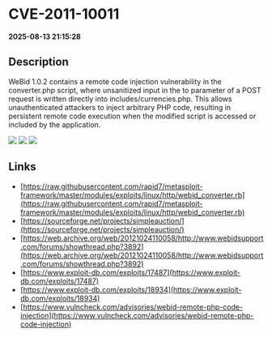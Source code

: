# CVE-2011-10011

**2025-08-13 21:15:28**

## Description
WeBid 1.0.2 contains a remote code injection vulnerability in the converter.php script, where unsanitized input in the to parameter of a POST request is written directly into includes/currencies.php. This allows unauthenticated attackers to inject arbitrary PHP code, resulting in persistent remote code execution when the modified script is accessed or included by the application.

![](https://img.shields.io/static/v1?label=Score&message=10.0&color=red)
![](https://img.shields.io/static/v1?label=Severity&message=CRITICAL&color=red)
![](https://img.shields.io/static/v1?label=CWE&message=RCE&color=green)

## Links
- [https://raw.githubusercontent.com/rapid7/metasploit-framework/master/modules/exploits/linux/http/webid_converter.rb](https://raw.githubusercontent.com/rapid7/metasploit-framework/master/modules/exploits/linux/http/webid_converter.rb)
- [https://sourceforge.net/projects/simpleauction/](https://sourceforge.net/projects/simpleauction/)
- [https://web.archive.org/web/20121024110058/http://www.webidsupport.com/forums/showthread.php?3892](https://web.archive.org/web/20121024110058/http://www.webidsupport.com/forums/showthread.php?3892)
- [https://www.exploit-db.com/exploits/17487](https://www.exploit-db.com/exploits/17487)
- [https://www.exploit-db.com/exploits/18934](https://www.exploit-db.com/exploits/18934)
- [https://www.vulncheck.com/advisories/webid-remote-php-code-injection](https://www.vulncheck.com/advisories/webid-remote-php-code-injection)

